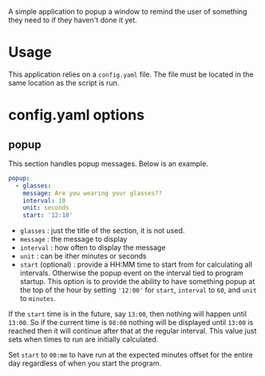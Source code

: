 A simple application to popup a window to remind the user of something they need to if they haven't done it yet.

# Usage

This application relies on a `config.yaml` file. The file must be located in the same location as the script is run.

# config.yaml options

## popup

This section handles popup messages. Below is an example.

```yaml
popup:
  - glasses:
    message: Are you wearing your glasses??
    interval: 10
    unit: seconds
    start: '12:10'
```

* `glasses` : just the title of the section, it is not used.
* `message` : the message to display
* `interval` : how often to display the message
* `unit` : can be ither minutes or seconds
* `start` (optional) : provide a HH:MM time to start from for calculating all intervals. Otherwise the popup event on the interval tied to program startup. This option is to provide the ability to have something popup at the top of the hour by setting `'12:00'` for `start`, `interval` to `60`, and `unit` to `minutes`.

If the `start` time is in the future, say `13:00`, then nothing will happen until `13:00`. So if the current time is `08:00` nothing will be displayed until `13:00` is reached then it will continue after that at the regular interval. This value just sets when times to run are initially calculated.

Set `start` to `00:mm` to have run at the expected minutes offset for the entire day regardless of when you start the program.

